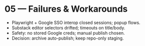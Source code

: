# 05 — Failures & Workarounds
- Playwright + Google SSO interop closed sessions; popup flows.
- Substack editor selectors drifted; timeouts on title/body.
- Safety: no stored Google creds; manual publish chosen.
- Decision: archive auto-publish; keep repo-only staging.
